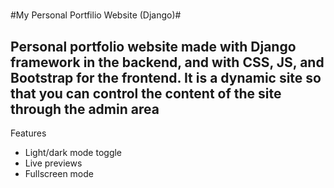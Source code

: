 #
#My Personal Portfilio Website (Django)#

Personal portfolio website made with Django framework in the backend, and with CSS, JS, and Bootstrap for the frontend. It is a dynamic site so that you can control the content of the site through the admin area
---
Features

  - Light/dark mode toggle
  - Live previews
  - Fullscreen mode

